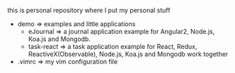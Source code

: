 this is personal repository where I put my personal stuff


- demo => examples and little applications
    - eJournal => a journal application example for Angular2, Node.js, Koa.js and Mongodb.
    - task-react => a task application example for React, Redux, ReactiveX(Observable), Node.js, Koa.js and Mongodb work together
- .vimrc => my vim configuration file
